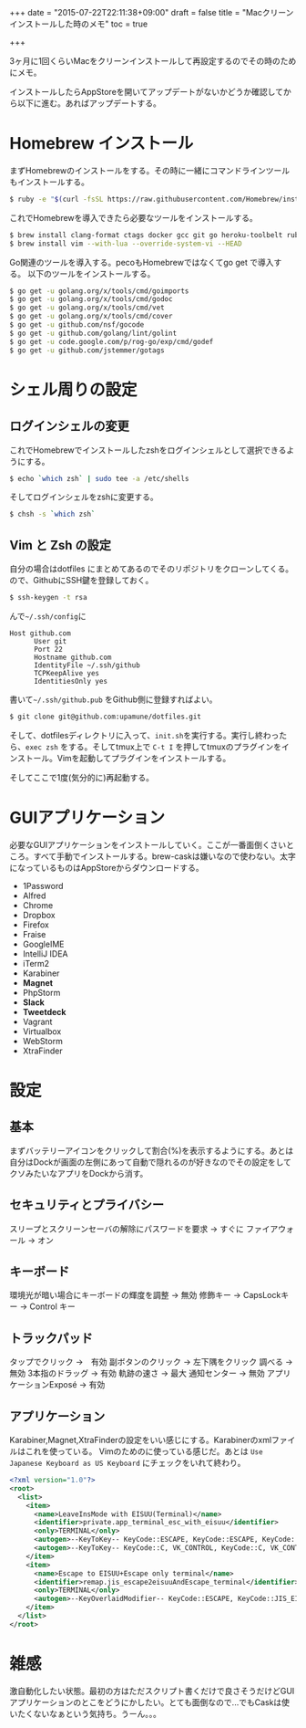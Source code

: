 +++
date = "2015-07-22T22:11:38+09:00"
draft = false
title = "Macクリーンインストールした時のメモ"
toc = true

+++


3ヶ月に1回くらいMacをクリーンインストールして再設定するのでその時のためにメモ。

インストールしたらAppStoreを開いてアップデートがないかどうか確認してから以下に進む。あればアップデートする。


# Homebrew インストール
まずHomebrewのインストールをする。その時に一緒にコマンドラインツールもインストールする。

```bash
$ ruby -e "$(curl -fsSL https://raw.githubusercontent.com/Homebrew/install/master/install)"
```

これでHomebrewを導入できたら必要なツールをインストールする。

```bash
$ brew install clang-format ctags docker gcc git go heroku-toolbelt ruby the_silver_searcher tig tmux tree zsh
$ brew install vim --with-lua --override-system-vi --HEAD
```

Go関連のツールを導入する。pecoもHomebrewではなくてgo get で導入する。
以下のツールをインストールする。

```bash
$ go get -u golang.org/x/tools/cmd/goimports
$ go get -u golang.org/x/tools/cmd/godoc
$ go get -u golang.org/x/tools/cmd/vet
$ go get -u golang.org/x/tools/cmd/cover
$ go get -u github.com/nsf/gocode
$ go get -u github.com/golang/lint/golint
$ go get -u code.google.com/p/rog-go/exp/cmd/godef
$ go get -u github.com/jstemmer/gotags
```

# シェル周りの設定

## ログインシェルの変更

これでHomebrewでインストールしたzshをログインシェルとして選択できるようにする。

```bash
$ echo `which zsh` | sudo tee -a /etc/shells
```

そしてログインシェルをzshに変更する。

```bash
$ chsh -s `which zsh`
```

## Vim と Zsh の設定
自分の場合はdotfiles にまとめてあるのでそのリポジトリをクローンしてくる。ので、GithubにSSH鍵を登録しておく。

```bash
$ ssh-keygen -t rsa
```
んで```~/.ssh/config```に

```
Host github.com
      User git
      Port 22
      Hostname github.com
      IdentityFile ~/.ssh/github
      TCPKeepAlive yes
      IdentitiesOnly yes
```

書いて```~/.ssh/github.pub``` をGithub側に登録すればよい。


```bash
$ git clone git@github.com:upamune/dotfiles.git
```

そして、dotfilesディレクトリに入って、```init.sh```を実行する。実行し終わったら、```exec zsh``` をする。そしてtmux上で ```C-t I``` を押してtmuxのプラグインをインストール。Vimを起動してプラグインをインストールする。

そしてここで1度(気分的に)再起動する。

# GUIアプリケーション
必要なGUIアプリケーションをインストールしていく。ここが一番面倒くさいところ。すべて手動でインストールする。brew-caskは嫌いなので使わない。太字になっているものはAppStoreからダウンロードする。

- 1Password
- Alfred
- Chrome
- Dropbox
- Firefox
- Fraise
- GoogleIME
- IntelliJ IDEA
- iTerm2
- Karabiner
- **Magnet**
- PhpStorm
- **Slack**
- **Tweetdeck**
- Vagrant
- Virtualbox
- WebStorm
- XtraFinder

# 設定

## 基本
まずバッテリーアイコンをクリックして割合(%)を表示するようにする。あとは自分はDockが画面の左側にあって自動で隠れるのが好きなのでその設定をしてクソみたいなアプリをDockから消す。

## セキュリティとプライバシー
スリープとスクリーンセーバの解除にパスワードを要求 →  すぐに
ファイアウォール →  オン

## キーボード
環境光が暗い場合にキーボードの輝度を調整 → 無効
修飾キー → CapsLockキー → Control キー

## トラックパッド
タップでクリック →　有効
副ボタンのクリック → 左下隅をクリック
調べる → 無効
3本指のドラッグ → 有効
軌跡の速さ → 最大
通知センター → 無効
アプリケーションExposé → 有効

## アプリケーション
Karabiner,Magnet,XtraFinderの設定をいい感じにする。Karabinerのxmlファイルはこれを使っている。
Vimのためのに使っている感じだ。あとは ```Use Japanese Keyboard as US Keyboard``` にチェックをいれて終わり。

```xml
<?xml version="1.0"?>
<root>
  <list>
    <item>
      <name>LeaveInsMode with EISUU(Terminal)</name>
      <identifier>private.app_terminal_esc_with_eisuu</identifier>
      <only>TERMINAL</only>
      <autogen>--KeyToKey-- KeyCode::ESCAPE, KeyCode::ESCAPE, KeyCode::JIS_EISUU</autogen>
      <autogen>--KeyToKey-- KeyCode::C, VK_CONTROL, KeyCode::C, VK_CONTROL, KeyCode::JIS_EISUU</autogen>
    </item>
    <item>
      <name>Escape to EISUU+Escape only terminal</name>
      <identifier>remap.jis_escape2eisuuAndEscape_terminal</identifier>
      <only>TERMINAL</only>
      <autogen>--KeyOverlaidModifier-- KeyCode::ESCAPE, KeyCode::JIS_EISUU, KeyCode::ESCAPE</autogen>
    </item>
  </list>
</root>
```


# 雑感
激自動化したい状態。最初の方はただスクリプト書くだけで良さそうだけどGUIアプリケーションのとこをどうにかしたい。とても面倒なので...でもCaskは使いたくないなぁという気持ち。うーん。。。
